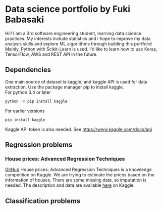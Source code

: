 # Data science portfolio by Fuki Babasaki
Hi!! I am a 3rd software engineering student, learning data science practices. My interests include statistics and I hope to improve my data analysis skills and explore ML algoriithms through building this portfolio! Mainly, Python with Scikit-Learn is used. I'd like to learn how to use Keras, TensorFlow, AWS and REST API in the future.

## Dependencies
One main source of dataset is kaggle, and kaggle API is used for data extraction. Use the package manager pip to install kaggle. \
For python 3.4 or later
```bash
python -m pip install kaggle
```
For earlier versions
```bash
pip install kaggle
```
Kaggle API token is also needed. See https://www.kaggle.com/docs/api
## Regression problems
### House prices: Advanced Regression Techniques
[GitHub](https://github.com/Fuki-UoA/Data-science-portfolio/blob/main/Notebooks/Supervised/House-price-prediction/House%20price%20prediction.ipynb)
House prices: Advanced Regression Techniques is a knowledge competition on Kaggle. We are trying to estimate the prices based on the information of houses. There are some missing data, so imputation is needed. The description and data are available [here](https://www.kaggle.com/c/house-prices-advanced-regression-techniques) on Kaggle.
## Classification problems



